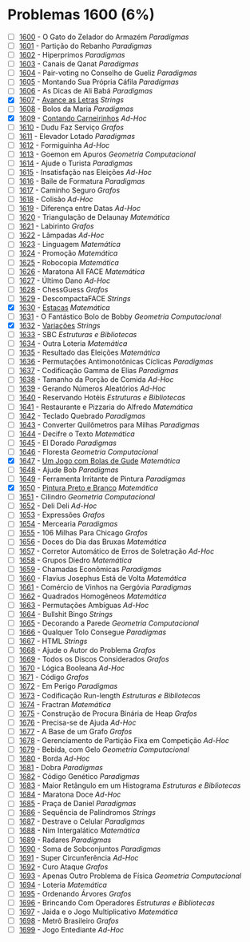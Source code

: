 # Problemas 1600 (6%)

  - [ ]  [1600](https://www.beecrowd.com.br/judge/pt/problems/view/1600) - O Gato do Zelador do Armazém *Paradigmas*
  - [ ]  [1601](https://www.beecrowd.com.br/judge/pt/problems/view/1601) - Partição do Rebanho *Paradigmas*
  - [ ]  [1602](https://www.beecrowd.com.br/judge/pt/problems/view/1602) - Hiperprimos *Paradigmas*
  - [ ]  [1603](https://www.beecrowd.com.br/judge/pt/problems/view/1603) - Canais de Qanat *Paradigmas*
  - [ ]  [1604](https://www.beecrowd.com.br/judge/pt/problems/view/1604) - Pair-voting no Conselho de Gueliz *Paradigmas*
  - [ ]  [1605](https://www.beecrowd.com.br/judge/pt/problems/view/1605) - Montando Sua Própria Cáfila *Paradigmas*
  - [ ]  [1606](https://www.beecrowd.com.br/judge/pt/problems/view/1606) - As Dicas de Ali Babá *Paradigmas*
  - [x]  [1607](https://www.beecrowd.com.br/judge/pt/problems/view/1607) - [Avance as Letras](https://github.com/potigol/uoj-potigol/blob/master/src/1600/1607.poti) *Strings*
  - [ ]  [1608](https://www.beecrowd.com.br/judge/pt/problems/view/1608) - Bolos da Maria *Paradigmas*
  - [x]  [1609](https://www.beecrowd.com.br/judge/pt/problems/view/1609) - [Contando Carneirinhos](https://github.com/potigol/uoj-potigol/blob/master/src/1600/1609.poti) *Ad-Hoc*
  - [ ]  [1610](https://www.beecrowd.com.br/judge/pt/problems/view/1610) - Dudu Faz Serviço *Grafos*
  - [ ]  [1611](https://www.beecrowd.com.br/judge/pt/problems/view/1611) - Elevador Lotado *Paradigmas*
  - [ ]  [1612](https://www.beecrowd.com.br/judge/pt/problems/view/1612) - Formiguinha *Ad-Hoc*
  - [ ]  [1613](https://www.beecrowd.com.br/judge/pt/problems/view/1613) - Goemon em Apuros *Geometria Computacional*
  - [ ]  [1614](https://www.beecrowd.com.br/judge/pt/problems/view/1614) - Ajude o Turista *Paradigmas*
  - [ ]  [1615](https://www.beecrowd.com.br/judge/pt/problems/view/1615) - Insatisfação nas Eleições *Ad-Hoc*
  - [ ]  [1616](https://www.beecrowd.com.br/judge/pt/problems/view/1616) - Baile de Formatura *Paradigmas*
  - [ ]  [1617](https://www.beecrowd.com.br/judge/pt/problems/view/1617) - Caminho Seguro *Grafos*
  - [ ]  [1618](https://www.beecrowd.com.br/judge/pt/problems/view/1618) - Colisão *Ad-Hoc*
  - [ ]  [1619](https://www.beecrowd.com.br/judge/pt/problems/view/1619) - Diferença entre Datas *Ad-Hoc*
  - [ ]  [1620](https://www.beecrowd.com.br/judge/pt/problems/view/1620) - Triangulação de Delaunay *Matemática*
  - [ ]  [1621](https://www.beecrowd.com.br/judge/pt/problems/view/1621) - Labirinto *Grafos*
  - [ ]  [1622](https://www.beecrowd.com.br/judge/pt/problems/view/1622) - Lâmpadas *Ad-Hoc*
  - [ ]  [1623](https://www.beecrowd.com.br/judge/pt/problems/view/1623) - Linguagem *Matemática*
  - [ ]  [1624](https://www.beecrowd.com.br/judge/pt/problems/view/1624) - Promoção *Matemática*
  - [ ]  [1625](https://www.beecrowd.com.br/judge/pt/problems/view/1625) - Robocopia *Matemática*
  - [ ]  [1626](https://www.beecrowd.com.br/judge/pt/problems/view/1626) - Maratona All FACE *Matemática*
  - [ ]  [1627](https://www.beecrowd.com.br/judge/pt/problems/view/1627) - Último Dano *Ad-Hoc*
  - [ ]  [1628](https://www.beecrowd.com.br/judge/pt/problems/view/1628) - ChessGuess *Grafos*
  - [ ]  [1629](https://www.beecrowd.com.br/judge/pt/problems/view/1629) - DescompactaFACE *Strings*
  - [x]  [1630](https://www.beecrowd.com.br/judge/pt/problems/view/1630) - [Estacas](https://github.com/potigol/uoj-potigol/blob/master/src/1600/1630.poti) *Matemática*
  - [ ]  [1631](https://www.beecrowd.com.br/judge/pt/problems/view/1631) - O Fantástico Bolo de Bobby *Geometria Computacional*
  - [x]  [1632](https://www.beecrowd.com.br/judge/pt/problems/view/1632) - [Variações](https://github.com/potigol/uoj-potigol/blob/master/src/1600/1632.poti) *Strings*
  - [ ]  [1633](https://www.beecrowd.com.br/judge/pt/problems/view/1633) - SBC *Estruturas e Bibliotecas*
  - [ ]  [1634](https://www.beecrowd.com.br/judge/pt/problems/view/1634) - Outra Loteria *Matemática*
  - [ ]  [1635](https://www.beecrowd.com.br/judge/pt/problems/view/1635) - Resultado das Eleições *Matemática*
  - [ ]  [1636](https://www.beecrowd.com.br/judge/pt/problems/view/1636) - Permutações Antimonotônicas Cíclicas *Paradigmas*
  - [ ]  [1637](https://www.beecrowd.com.br/judge/pt/problems/view/1637) - Codificação Gamma de Elias *Paradigmas*
  - [ ]  [1638](https://www.beecrowd.com.br/judge/pt/problems/view/1638) - Tamanho da Porção de Comida *Ad-Hoc*
  - [ ]  [1639](https://www.beecrowd.com.br/judge/pt/problems/view/1639) - Gerando Números Aleatórios *Ad-Hoc*
  - [ ]  [1640](https://www.beecrowd.com.br/judge/pt/problems/view/1640) - Reservando Hotéis *Estruturas e Bibliotecas*
  - [ ]  [1641](https://www.beecrowd.com.br/judge/pt/problems/view/1641) - Restaurante e Pizzaria do Alfredo *Matemática*
  - [ ]  [1642](https://www.beecrowd.com.br/judge/pt/problems/view/1642) - Teclado Quebrado *Paradigmas*
  - [ ]  [1643](https://www.beecrowd.com.br/judge/pt/problems/view/1643) - Converter Quilômetros para Milhas *Paradigmas*
  - [ ]  [1644](https://www.beecrowd.com.br/judge/pt/problems/view/1644) - Decifre o Texto *Matemática*
  - [ ]  [1645](https://www.beecrowd.com.br/judge/pt/problems/view/1645) - El Dorado *Paradigmas*
  - [ ]  [1646](https://www.beecrowd.com.br/judge/pt/problems/view/1646) - Floresta *Geometria Computacional*
  - [x]  [1647](https://www.beecrowd.com.br/judge/pt/problems/view/1647) - [Um Jogo com Bolas de Gude](https://github.com/potigol/uoj-potigol/blob/master/src/1600/1647.poti) *Matemática*
  - [ ]  [1648](https://www.beecrowd.com.br/judge/pt/problems/view/1648) - Ajude Bob *Paradigmas*
  - [ ]  [1649](https://www.beecrowd.com.br/judge/pt/problems/view/1649) - Ferramenta Irritante de Pintura *Paradigmas*
  - [x]  [1650](https://www.beecrowd.com.br/judge/pt/problems/view/1650) - [Pintura Preto e Branco](https://github.com/potigol/uoj-potigol/blob/master/src/1600/1650.poti) *Matemática*
  - [ ]  [1651](https://www.beecrowd.com.br/judge/pt/problems/view/1651) - Cilindro *Geometria Computacional*
  - [ ]  [1652](https://www.beecrowd.com.br/judge/pt/problems/view/1652) - Deli Deli *Ad-Hoc*
  - [ ]  [1653](https://www.beecrowd.com.br/judge/pt/problems/view/1653) - Expressões *Grafos*
  - [ ]  [1654](https://www.beecrowd.com.br/judge/pt/problems/view/1654) - Mercearia *Paradigmas*
  - [ ]  [1655](https://www.beecrowd.com.br/judge/pt/problems/view/1655) - 106 Milhas Para Chicago *Grafos*
  - [ ]  [1656](https://www.beecrowd.com.br/judge/pt/problems/view/1656) - Doces do Dia das Bruxas *Matemática*
  - [ ]  [1657](https://www.beecrowd.com.br/judge/pt/problems/view/1657) - Corretor Automático de Erros de Soletração *Ad-Hoc*
  - [ ]  [1658](https://www.beecrowd.com.br/judge/pt/problems/view/1658) - Grupos Diedro *Matemática*
  - [ ]  [1659](https://www.beecrowd.com.br/judge/pt/problems/view/1659) - Chamadas Econômicas *Paradigmas*
  - [ ]  [1660](https://www.beecrowd.com.br/judge/pt/problems/view/1660) - Flavius Josephus Está de Volta *Matemática*
  - [ ]  [1661](https://www.beecrowd.com.br/judge/pt/problems/view/1661) - Comércio de Vinhos na Gergóvia *Paradigmas*
  - [ ]  [1662](https://www.beecrowd.com.br/judge/pt/problems/view/1662) - Quadrados Homogêneos *Matemática*
  - [ ]  [1663](https://www.beecrowd.com.br/judge/pt/problems/view/1663) - Permutações Ambíguas *Ad-Hoc*
  - [ ]  [1664](https://www.beecrowd.com.br/judge/pt/problems/view/1664) - Bullshit Bingo *Strings*
  - [ ]  [1665](https://www.beecrowd.com.br/judge/pt/problems/view/1665) - Decorando a Parede *Geometria Computacional*
  - [ ]  [1666](https://www.beecrowd.com.br/judge/pt/problems/view/1666) - Qualquer Tolo Consegue *Paradigmas*
  - [ ]  [1667](https://www.beecrowd.com.br/judge/pt/problems/view/1667) - HTML *Strings*
  - [ ]  [1668](https://www.beecrowd.com.br/judge/pt/problems/view/1668) - Ajude o Autor do Problema *Grafos*
  - [ ]  [1669](https://www.beecrowd.com.br/judge/pt/problems/view/1669) - Todos os Discos Considerados *Grafos*
  - [ ]  [1670](https://www.beecrowd.com.br/judge/pt/problems/view/1670) - Lógica Booleana *Ad-Hoc*
  - [ ]  [1671](https://www.beecrowd.com.br/judge/pt/problems/view/1671) - Código *Grafos*
  - [ ]  [1672](https://www.beecrowd.com.br/judge/pt/problems/view/1672) - Em Perigo *Paradigmas*
  - [ ]  [1673](https://www.beecrowd.com.br/judge/pt/problems/view/1673) - Codificação Run-length *Estruturas e Bibliotecas*
  - [ ]  [1674](https://www.beecrowd.com.br/judge/pt/problems/view/1674) - Fractran *Matemática*
  - [ ]  [1675](https://www.beecrowd.com.br/judge/pt/problems/view/1675) - Construção de Procura Binária de Heap *Grafos*
  - [ ]  [1676](https://www.beecrowd.com.br/judge/pt/problems/view/1676) - Precisa-se de Ajuda *Ad-Hoc*
  - [ ]  [1677](https://www.beecrowd.com.br/judge/pt/problems/view/1677) - A Base de um Grafo *Grafos*
  - [ ]  [1678](https://www.beecrowd.com.br/judge/pt/problems/view/1678) - Gerenciamento de Partição Fixa em Competição *Ad-Hoc*
  - [ ]  [1679](https://www.beecrowd.com.br/judge/pt/problems/view/1679) - Bebida, com Gelo *Geometria Computacional*
  - [ ]  [1680](https://www.beecrowd.com.br/judge/pt/problems/view/1680) - Borda *Ad-Hoc*
  - [ ]  [1681](https://www.beecrowd.com.br/judge/pt/problems/view/1681) - Dobra *Paradigmas*
  - [ ]  [1682](https://www.beecrowd.com.br/judge/pt/problems/view/1682) - Código Genético *Paradigmas*
  - [ ]  [1683](https://www.beecrowd.com.br/judge/pt/problems/view/1683) - Maior Retângulo em um Histograma *Estruturas e Bibliotecas*
  - [ ]  [1684](https://www.beecrowd.com.br/judge/pt/problems/view/1684) - Maratona Doce *Ad-Hoc*
  - [ ]  [1685](https://www.beecrowd.com.br/judge/pt/problems/view/1685) - Praça de Daniel *Paradigmas*
  - [ ]  [1686](https://www.beecrowd.com.br/judge/pt/problems/view/1686) - Sequência de Palíndromos *Strings*
  - [ ]  [1687](https://www.beecrowd.com.br/judge/pt/problems/view/1687) - Destrave o Celular *Paradigmas*
  - [ ]  [1688](https://www.beecrowd.com.br/judge/pt/problems/view/1688) - Nim Intergalático *Matemática*
  - [ ]  [1689](https://www.beecrowd.com.br/judge/pt/problems/view/1689) - Radares *Paradigmas*
  - [ ]  [1690](https://www.beecrowd.com.br/judge/pt/problems/view/1690) - Soma de Sobconjuntos *Paradigmas*
  - [ ]  [1691](https://www.beecrowd.com.br/judge/pt/problems/view/1691) - Super Circunferência *Ad-Hoc*
  - [ ]  [1692](https://www.beecrowd.com.br/judge/pt/problems/view/1692) - Curo Ataque *Grafos*
  - [ ]  [1693](https://www.beecrowd.com.br/judge/pt/problems/view/1693) - Apenas Outro Problema de Física *Geometria Computacional*
  - [ ]  [1694](https://www.beecrowd.com.br/judge/pt/problems/view/1694) - Loteria *Matemática*
  - [ ]  [1695](https://www.beecrowd.com.br/judge/pt/problems/view/1695) - Ordenando Árvores *Grafos*
  - [ ]  [1696](https://www.beecrowd.com.br/judge/pt/problems/view/1696) - Brincando Com Operadores *Estruturas e Bibliotecas*
  - [ ]  [1697](https://www.beecrowd.com.br/judge/pt/problems/view/1697) - Jaida e o Jogo Multiplicativo *Matemática*
  - [ ]  [1698](https://www.beecrowd.com.br/judge/pt/problems/view/1698) - Metrô Brasileiro *Grafos*
  - [ ]  [1699](https://www.beecrowd.com.br/judge/pt/problems/view/1699) - Jogo Entediante *Ad-Hoc*
